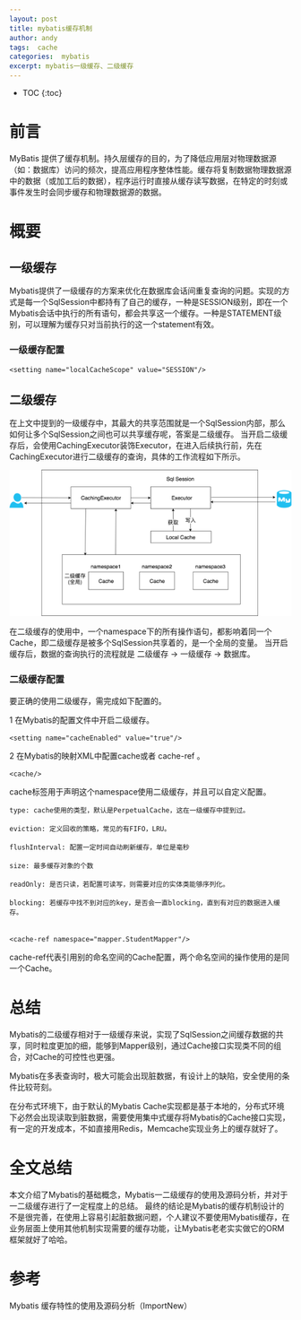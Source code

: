 ```yaml
---
layout: post
title: mybatis缓存机制
author: andy
tags:  cache
categories:  mybatis
excerpt: mybatis一级缓存、二级缓存
---
```


* TOC
{:toc}

# 前言
MyBatis 提供了缓存机制。持久层缓存的目的，为了降低应用层对物理数据源（如：数据库）访问的频次，提高应用程序整体性能。缓存将复制数据物理数据源中的数据（或加工后的数据），程序运行时直接从缓存读写数据，在特定的时刻或事件发生时会同步缓存和物理数据源的数据。

# 概要
## 一级缓存
Mybatis提供了一级缓存的方案来优化在数据库会话间重复查询的问题。实现的方式是每一个SqlSession中都持有了自己的缓存，一种是SESSION级别，即在一个Mybatis会话中执行的所有语句，都会共享这一个缓存。一种是STATEMENT级别，可以理解为缓存只对当前执行的这一个statement有效。
### 一级缓存配置

	<setting name="localCacheScope" value="SESSION"/>

## 二级缓存
在上文中提到的一级缓存中，其最大的共享范围就是一个SqlSession内部，那么如何让多个SqlSession之间也可以共享缓存呢，答案是二级缓存。 当开启二级缓存后，会使用CachingExecutor装饰Executor，在进入后续执行前，先在CachingExecutor进行二级缓存的查询，具体的工作流程如下所示。

![mybaits-cache-process.png](/images/mybatis/mybaits-cache-process.png)

在二级缓存的使用中，一个namespace下的所有操作语句，都影响着同一个Cache，即二级缓存是被多个SqlSession共享着的，是一个全局的变量。 当开启缓存后，数据的查询执行的流程就是 二级缓存 -> 一级缓存 -> 数据库。

### 二级缓存配置

要正确的使用二级缓存，需完成如下配置的。


1 在Mybatis的配置文件中开启二级缓存。


    <setting name="cacheEnabled" value="true"/>


2 在Mybatis的映射XML中配置cache或者 cache-ref 。


    <cache/>


cache标签用于声明这个namespace使用二级缓存，并且可以自定义配置。


    type: cache使用的类型，默认是PerpetualCache，这在一级缓存中提到过。

    eviction: 定义回收的策略，常见的有FIFO，LRU。

    flushInterval: 配置一定时间自动刷新缓存，单位是毫秒

    size: 最多缓存对象的个数

    readOnly: 是否只读，若配置可读写，则需要对应的实体类能够序列化。

    blocking: 若缓存中找不到对应的key，是否会一直blocking，直到有对应的数据进入缓存。


    <cache-ref namespace="mapper.StudentMapper"/>


cache-ref代表引用别的命名空间的Cache配置，两个命名空间的操作使用的是同一个Cache。

# 总结
Mybatis的二级缓存相对于一级缓存来说，实现了SqlSession之间缓存数据的共享，同时粒度更加的细，能够到Mapper级别，通过Cache接口实现类不同的组合，对Cache的可控性也更强。

Mybatis在多表查询时，极大可能会出现脏数据，有设计上的缺陷，安全使用的条件比较苛刻。

在分布式环境下，由于默认的Mybatis Cache实现都是基于本地的，分布式环境下必然会出现读取到脏数据，需要使用集中式缓存将Mybatis的Cache接口实现，有一定的开发成本，不如直接用Redis，Memcache实现业务上的缓存就好了。

# 全文总结
本文介绍了Mybatis的基础概念，Mybatis一二级缓存的使用及源码分析，并对于一二级缓存进行了一定程度上的总结。 最终的结论是Mybatis的缓存机制设计的不是很完善，在使用上容易引起脏数据问题，个人建议不要使用Mybatis缓存，在业务层面上使用其他机制实现需要的缓存功能，让Mybatis老老实实做它的ORM框架就好了哈哈。

# 参考 
Mybatis 缓存特性的使用及源码分析（ImportNew）
